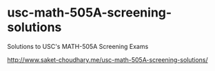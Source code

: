 # usc-math-505A-screening-solutions
Solutions to USC's MATH-505A Screening Exams 

http://www.saket-choudhary.me/usc-math-505A-screening-solutions/
